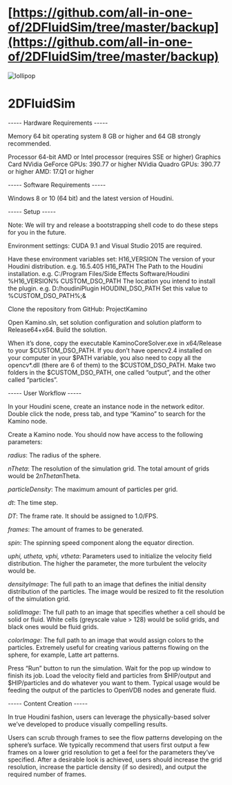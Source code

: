 # [https://github.com/all-in-one-of/2DFluidSim/tree/master/backup](https://github.com/all-in-one-of/2DFluidSim/tree/master/backup)

![lollipop](lolipop_real_4k.jpg)

# 2DFluidSim

----- Hardware Requirements -----

Memory
64 bit operating system
8 GB or higher and 64 GB strongly recommended.

Processor
64-bit AMD or Intel processor (requires SSE or higher)
Graphics Card
NVidia GeForce GPUs: 390.77 or higher
NVidia Quadro GPUs: 390.77 or higher
AMD: 17.Q1 or higher

----- Software Requirements -----

Windows 8 or 10 (64 bit) and the latest version of Houdini.

----- Setup -----

Note: We will try and release a bootstrapping shell code to do these steps for you in the future.

Environment settings: CUDA 9.1 and Visual Studio 2015 are required.

Have these environment variables set:
H16_VERSION				The version of your Houdini distribution. e.g. 16.5.405
H16_PATH					The Path to the Houdini installation. e.g. C:/Program Files/Side Effects Software/Houdini %H16_VERSION%
CUSTOM_DSO_PATH		The location you intend to install the plugin. e.g. D:/houdiniPlugin
HOUDINI_DSO_PATH	Set this value to %CUSTOM_DSO_PATH%;&

Clone the repository from GitHub: ProjectKamino

Open Kamino.sln, set solution configuration and solution platform to Release64+x64. Build the solution.

When it’s done, copy the executable KaminoCoreSolver.exe in x64/Release to your $CUSTOM_DSO_PATH. If you don’t have opencv2.4 installed on your computer in your $PATH variable, you also need to copy all the opencv*.dll (there are 6 of them) to the $CUSTOM_DSO_PATH.
Make two folders in the $CUSTOM_DSO_PATH, one called “output”, and the other called “particles”.

----- User Workflow -----

In your Houdini scene, create an instance node in the network editor. Double click the node, press tab, and type “Kamino” to search for the Kamino node.

Create a Kamino node. You should now have access to the following parameters:

*radius*: The radius of the sphere.

*nTheta*: The resolution of the simulation grid. The total amount of grids would be 2*nTheta*nTheta.

*particleDensity*: The maximum amount of particles per grid.

*dt*: The time step.

*DT*: The frame rate. It should be assigned to 1.0/FPS.

*frames*: The amount of frames to be generated.

*spin*: The spinning speed component along the equator direction.

*uphi, utheta, vphi, vtheta*: Parameters used to initialize the velocity field distribution. The higher the parameter, the more turbulent the velocity would be.

*densityImage*: The full path to an image that defines the initial density distribution of the particles. The image would be resized to fit the resolution of the simulation grid.

*solidImage*: The full path to an image that specifies whether a cell should be solid or fluid. White cells (greyscale value > 128) would be solid grids, and black ones would be fluid grids.

*colorImage*: The full path to an image that would assign colors to the particles. Extremely useful for creating various patterns flowing on the sphere, for example, Latte art patterns.

Press “Run” button to run the simulation. Wait for the pop up window to finish its job.
Load the velocity field and particles from $HIP/output and $HIP/particles and do whatever you want to them. Typical usage would be feeding the output of the particles to OpenVDB nodes and generate fluid.

----- Content Creation -----

In true Houdini fashion, users can leverage the physically-based solver we’ve developed to produce visually compelling results.

Users can scrub through frames to see the flow patterns developing on the sphere’s surface. We typically recommend that users first output a few frames on a lower grid resolution to get a feel for the parameters they’ve specified. After a desirable look is achieved, users should increase the grid resolution, increase the particle density (if so desired), and output the required number of frames.
